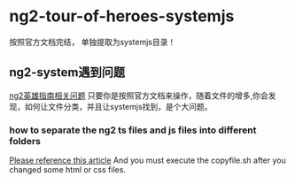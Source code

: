 # ng2-tour-of-heroes-systemjs
按照官方文档完结， 单独提取为systemjs目录！

## ng2-system遇到问题
[ng2英雄指南相关问题](http://www.jianshu.com/p/9bd75adaed6f)
只要你是按照官方文档来操作，随着文件的增多,你会发现，如何让文件分类，并且让systemjs找到，是个大问题。

### how to separate the ng2 ts files and js files into different folders
[Please reference this article](http://www.jianshu.com/p/9bd75adaed6f)
And you must execute the copyfile.sh after you changed some html or css files.
